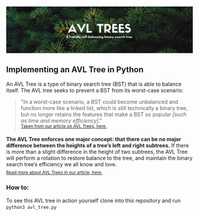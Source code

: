 ![image info](AVL_TREES_HEADER.png)
## Implementing an AVL Tree in Python

An AVL Tree is a type of binary search tree (BST) that is able to balance itself. The AVL tree seeks to prevent a BST from its worst-case scenario:

> "In a worst-case scenario, a BST could become unbalanced and function more like a linked list, which is still technically a binary tree, but no longer retains the features that make a BST so popular _[such as time and memory efficiency]_." <br>
<sup>[Taken from our article on AVL Trees, here.](https://medium.com/@betsy.bailey80/avl-trees-for-the-win-69602cae9e18?source=friends_link&sk=55015927c8486c68a9038650ab1e1e54)</sup>

**The AVL Tree enforces one major concept: that there can be no major difference between the heights of a tree’s left and right subtrees.** If there is more than a slight difference in the height of two subtrees, the AVL Tree will perform a rotation to restore balance to the tree, and maintain the binary search tree’s efficiency we all know and love.<br>
<sub>[Read more about AVL Trees in our article, here.](https://medium.com/@betsy.bailey80/avl-trees-for-the-win-69602cae9e18?source=friends_link&sk=55015927c8486c68a9038650ab1e1e54)</sub>

### How to:
To see this AVL tree in action yourself clone into this repository and run `python3 avl_tree.py`